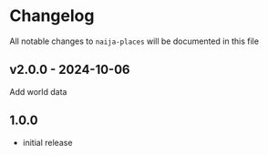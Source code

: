 # Changelog

All notable changes to `naija-places` will be documented in this file

## v2.0.0 - 2024-10-06

Add world data

## 1.0.0

- initial release
